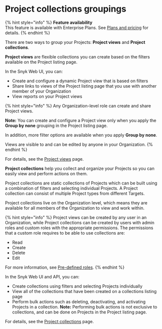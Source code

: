 # Project collections groupings

{% hint style="info" %}
**Feature availability**\
This feature is available with Enterprise Plans. See [Plans and pricing](https://snyk.io/plans) for details.
{% endhint %}

There are two ways to group your Projects: **Project views** and **Project collections**.&#x20;

**Project views** are flexible collections you can create based on the filters available on the Project listing page.

In the Snyk Web UI, you can:

* Create and configure a dynamic Project view that is based on filters
* Share links to views of the Project listing page that you use with another member of your Organization
* View reports on your Project views

{% hint style="info" %}
Any Organization-level role can create and share Project views.

**Note:** You can create and configure a Project view only when you apply the **Group by none** grouping in the Project listing page.

In addition, more filter options are available when you apply **Group by none**.

Views are visible to and can be edited by anyone in your Organization.
{% endhint %}

For details, see the [Project views](project-views.md) page.

**Project collections** help you collect and organize your Projects so you can easily view and perform actions on them.

Project collections are static collections of Projects which can be built using a combination of filters and selecting individual Projects. A Project collection can consist of multiple Project types from different Targets.

Project collections live on the Organization level, which means they are available for all members of the Organization to view and work within.

{% hint style="info" %}
Project views can be created by any user in an Organization, while Project collections can be created by users with admin roles and custom roles with the appropriate permissions. The permissions that a custom role requires to be able to use collections are:

* Read
* Create
* Delete&#x20;
* Edit

For more information, see [Pre-defined roles](../../user-roles/pre-defined-roles.md).
{% endhint %}

In the Snyk Web UI and API, you can:&#x20;

* Create collections using filters and selecting Projects individually
* View all of the collections that have been created on a collections listing page
* Perform bulk actions such as deleting, deactivating, and activating Projects in a collection. **Note:** Performing bulk actions is not exclusive to collections, and can be done on Projects in the Project listing page.

For details, see the [Project collections](project-collections.md) page.
